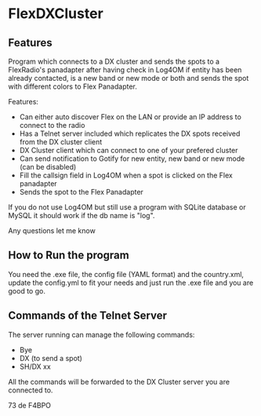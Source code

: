 # FlexDXCluster

## Features

Program which connects to a DX cluster and sends the spots to a FlexRadio's panadapter after having check in Log4OM if entity has been already contacted, is a new band or new mode or both and sends the spot with different colors to Flex Panadapter.

Features:
- Can either auto discover Flex on the LAN or provide an IP address to connect to the radio
- Has a Telnet server included which replicates the DX spots received from the DX cluster client
- DX Cluster client which can connect to one of your prefered cluster
- Can send notification to Gotify for new entity, new band or new mode (can be disabled)
- Fill the callsign field in Log4OM when a spot is clicked on the Flex panadapter
- Sends the spot to the Flex Panadapter

If you do not use Log4OM but still use a program with SQLite database or MySQL it should work if the db name is "log".

Any questions let me know

## How to Run the program

You need the .exe file, the config file (YAML format) and the country.xml, update the config.yml to fit your needs and just run the .exe file and you are good to go.

## Commands of the Telnet Server

The server running can manage the following commands:
- Bye
- DX (to send a spot)
- SH/DX xx

All the commands will be forwarded to the DX Cluster server you are connected to.

73 de F4BPO

